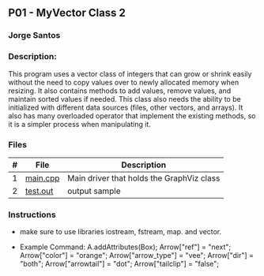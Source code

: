## P01 - MyVector Class 2
### Jorge Santos
### Description:

This program uses a vector class of integers that can grow or shrink easily without the need to copy values over to newly allocated memory when resizing.
It also contains methods to add values, remove values, and maintain sorted values if needed. This class also needs the ability to be 
initialized with different data sources (files, other vectors, and arrays). It also has many overloaded operator that implement the existing methods,
so it  is a simpler process when manipulating it.



### Files

|   #   | File            | Description                                        |
| :---: | --------------- | -------------------------------------------------- |
|   1   | [main.cpp](https://github.com/jorcsan/2143-OOP-Santos/blob/main/Assignments/P02/main-20.cpp)   | Main driver that holds the GraphViz class      |
|   2   |  [test.out](https://github.com/jorcsan/2143-OOP-Santos/blob/main/Assignments/P02/output-4.txt) | output sample        |


### Instructions

- make sure to use libraries iostream, fstream, map. and vector.



- Example Command:
   A.addAttributes(Box);
    Arrow["ref"] = "next";
    Arrow["color"] = "orange";
    Arrow["arrow_type"] = "vee";
    Arrow["dir"] = "both";
    Arrow["arrowtail"] = "dot";
    Arrow["tailclip"] = "false";
   
